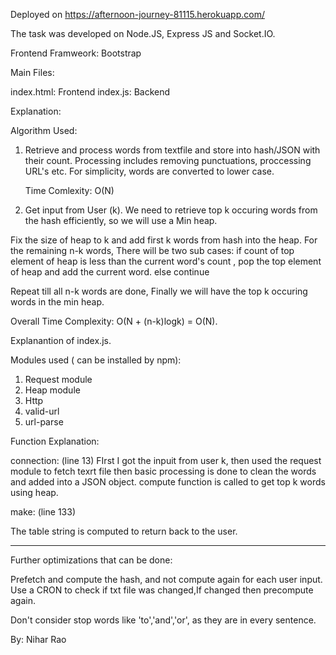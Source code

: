 Deployed on https://afternoon-journey-81115.herokuapp.com/

The task was developed on Node.JS, Express JS and Socket.IO.

Frontend Framweork: Bootstrap

Main Files:

index.html: Frontend
index.js: Backend

Explanation:

Algorithm Used:

1) Retrieve and process words from textfile and store into hash/JSON with their count. Processing includes removing punctuations, proccessing URL's etc. For simplicity, words are converted to lower case.
    
    Time Comlexity: O(N)
    
2) Get input from User (k). We need to retrieve top k occuring words from the hash efficiently, so we will use a Min heap.

Fix the size of heap to k and add first k words from hash into the heap. For the remaining n-k words, There will be two sub cases:
if count of top element of heap is less than the current word's count , pop the top element of heap and add the current word.
else
continue

Repeat till all n-k words are done, Finally we will have the top k occuring words in the min heap.

Overall Time Complexity: O(N + (n-k)logk) = O(N).

Explanantion of index.js.

Modules used ( can be installed by npm):
1) Request module
2) Heap module
3) Http
4) valid-url
5) url-parse

Function Explanation:

connection: (line 13)
FIrst I got the inpuit from user k, then used the request module to fetch texrt file then basic processing is done to clean the words and added into a JSON object.
compute function is called to get top k words using heap.

make: (line 133)

The table string is computed to return back to the user.

---------------------------------------------------------------------------------------------------

Further optimizations that can be done:

Prefetch and compute the hash, and not compute again for each user input.
Use a CRON to check if txt file was changed,If changed then precompute again.

Don't consider stop words like 'to','and','or', as they are in every sentence.


By: Nihar Rao









    






